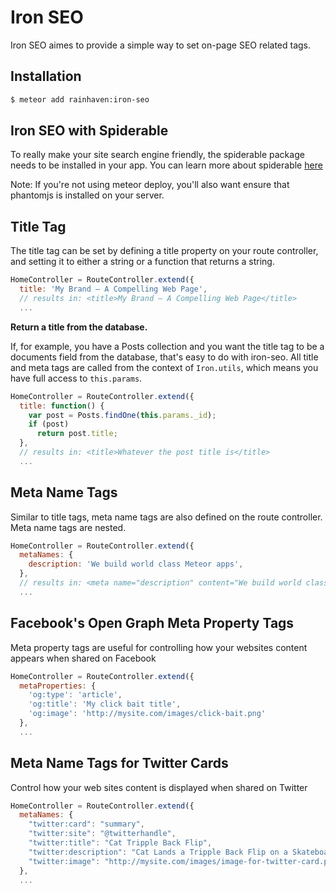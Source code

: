 # Iron SEO

Iron SEO aimes to provide a simple way to set on-page SEO related tags.

## Installation
```sh
$ meteor add rainhaven:iron-seo
```

## Iron SEO with Spiderable

To really make your site search engine friendly, the spiderable package needs to be installed in your app.
You can learn more about spiderable [here](https://atmospherejs.com/meteor/spiderable)

Note: If you're not using meteor deploy, you'll also want ensure that phantomjs is installed on your server.

## Title Tag

The title tag can be set by defining a title property on your route controller, and setting it to either a string or a function that returns a string.

```javascript
HomeController = RouteController.extend({
  title: 'My Brand — A Compelling Web Page',
  // results in: <title>My Brand — A Compelling Web Page</title>
  ...
```

**Return a title from the database.**

If, for example, you have a Posts collection and you want the title tag to be a documents field from the database, that's easy to do with iron-seo. All title and meta tags are called from the context of `Iron.utils`, which means you have full access to `this.params`.

```javascript
HomeController = RouteController.extend({
  title: function() {
    var post = Posts.findOne(this.params._id);
    if (post)
      return post.title;
  },
  // results in: <title>Whatever the post title is</title>
  ...
```

## Meta Name Tags
Similar to title tags, meta name tags are also defined on the route controller. Meta name tags are nested.
```javascript
HomeController = RouteController.extend({
  metaNames: {
    description: 'We build world class Meteor apps',
  },
  // results in: <meta name="description" content="We build world class Meteor apps">
  ...
```

## Facebook's Open Graph Meta Property Tags
Meta property tags are useful for controlling how your websites content appears when shared on Facebook
```javascript
HomeController = RouteController.extend({
  metaProperties: {
    'og:type': 'article',
    'og:title': 'My click bait title',
    'og:image': 'http://mysite.com/images/click-bait.png'
  },
  ...
```

## Meta Name Tags for Twitter Cards
Control how your web sites content is displayed when shared on Twitter
```javascript
HomeController = RouteController.extend({
  metaNames: {
    "twitter:card": "summary",
    "twitter:site": "@twitterhandle",
    "twitter:title": "Cat Tripple Back Flip",
    "twitter:description": "Cat Lands a Tripple Back Flip on a Skateboard",
    "twitter:image": "http://mysite.com/images/image-for-twitter-card.png"
  },
  ...
```